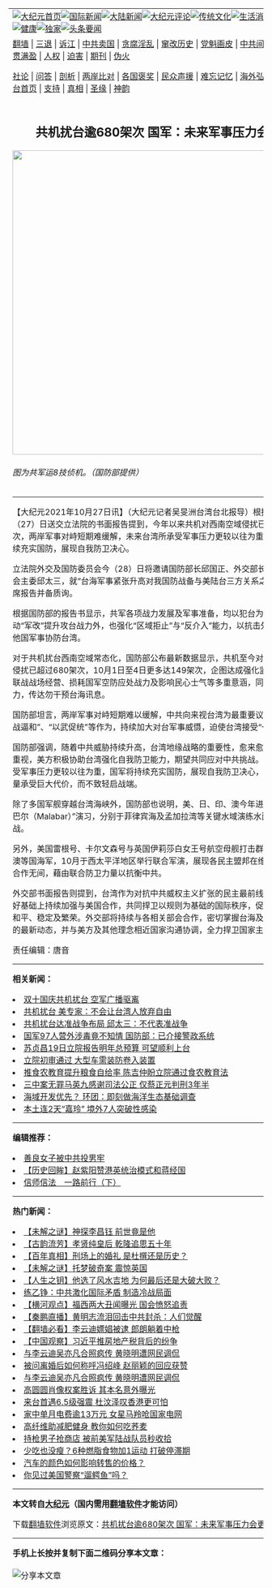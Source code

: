 <a name="1" id="1" target="_blank"></a><span id="1"></span>
<table align=center border="0"><tr><td colspan="2" VALIGN=TOP><a href="https://github.com/styauh3044/djy/blob/master/gb/nf1351518.md#1"><img src="https://raw.githubusercontent.com/styauh3044/www/master/t/djy/1.jpg" title="大纪元首页" alt="大纪元首页"></a><a href="https://github.com/styauh3044/djy/blob/master/gb/n24hr.md#1"><img src="https://raw.githubusercontent.com/styauh3044/www/master/t/djy/3.jpg" title="国际新闻" alt="国际新闻"></a><a href="https://github.com/styauh3044/djy/blob/master/gb/nsc413.md#1"><img src="https://raw.githubusercontent.com/styauh3044/www/master/t/djy/4.jpg" title="大陆新闻" alt="大陆新闻"></a><a href="https://github.com/styauh3044/djy/blob/master/gb/news392.md#1"><img src="https://raw.githubusercontent.com/styauh3044/www/master/t/djy/5.jpg" title="大纪元评论" alt="大纪元评论"></a><a href="https://github.com/styauh3044/djy/blob/master/gb/news2007.md#1"><img src="https://raw.githubusercontent.com/styauh3044/www/master/t/djy/6.jpg" title="传统文化" alt="传统文化"></a><a href="https://github.com/styauh3044/djy/blob/master/gb/news2008.md#1"><img src="https://raw.githubusercontent.com/styauh3044/www/master/t/djy/7.jpg" title="生活消费" alt="生活消费"></a><a href="https://github.com/styauh3044/djy/blob/master/gb/ncyule.md#1"><img src="https://raw.githubusercontent.com/styauh3044/www/master/t/djy/8.jpg" title="娱乐休闲" alt="娱乐休闲"></a><a href="https://github.com/styauh3044/djy/blob/master/gb/nsc1002.md#1"><img src="https://raw.githubusercontent.com/styauh3044/www/master/t/djy/9.jpg" title="健康" alt="健康"></a><a href="https://github.com/styauh3044/djy/blob/master/gb/nf6092.md#1"><img src="https://raw.githubusercontent.com/styauh3044/www/master/t/djy/10a.jpg" title="独家" alt="独家"></a><a href="https://github.com/styauh3044/djy/blob/master/gb/nf4514.md#1"><img src="https://raw.githubusercontent.com/styauh3044/www/master/t/djy/12a.jpg" title="头条要闻" alt="头条要闻"></a></td></tr>
<tr><td colspan="2" VALIGN=TOP><a target="_blank" href="https://github.com/styauh3044/www/blob/master/README.md?zsrh#1">翻墙</a> | <a target="_blank" href="https://github.com/styauh3044/djy/blob/master/gb/nf5657.md#1">三退</a> | <a target="_blank" href="https://github.com/styauh3044/djy/blob/master/gb/nf6124.md#1">诉江</a> | <a target="_blank" href="https://github.com/styauh3044/djy/blob/master/gb/nf1176117.md#1">中共卖国</a> | <a target="_blank" href="https://github.com/styauh3044/djy/blob/master/gb/nf5773.md#1">贪腐淫乱</a> | <a target="_blank" href="https://github.com/styauh3044/djy/blob/master/gb/nf1176115.md#1">窜改历史</a> | <a target="_blank" href="https://github.com/styauh3044/djy/blob/master/gb/nf1176107.md#1">党魁画皮</a> | <a target="_blank" href="https://github.com/styauh3044/djy/blob/master/gb/nf1320400.md#1">中共间谍</a> | <a target="_blank" href="https://github.com/styauh3044/djy/blob/master/gb/nf1176114.md#1">破坏传统</a> | <a target="_blank" href="https://github.com/styauh3044/ntdtv/blob/master/gb/prog447_1.md#1">恶贯满盈</a> | <a target="_blank" href="https://github.com/styauh3044/djy/blob/master/gb/ncid278.md#1">人权</a> | <a target="_blank" href="https://github.com/styauh3044/djy/blob/master/gb/nf1176111.md#1">迫害</a> | <a target="_blank" href="https://gitlab.com/szzdlab/mh-qikan/blob/master/README.md#1">期刊</a> | <a target="_blank" href="https://github.com/styauh3044/djy/blob/master/gb/nf5562.md#1">伪火</a></p><p><a target="_blank" href="https://github.com/styauh3044/djy/blob/master/gb/9p.md#1">社论</a> | <a target="_blank" href="https://github.com/styauh3044/djy/blob/master/gb/nf4378.md#1">问答</a> | <a target="_blank" href="https://github.com/styauh3044/djy/blob/master/gb/nf5792.md#1">剖析</a> | <a target="_blank" href="https://github.com/styauh3044/djy/blob/master/gb/nf5735.md#1">两岸比对</a> | <a target="_blank" href="https://github.com/styauh3044/djy/blob/master/gb/nf6119.md#1">各国褒奖</a> | <a target="_blank" href="https://github.com/styauh3044/djy/blob/master/gb/nf6120.md#1">民众声援</a> | <a target="_blank" href="https://github.com/styauh3044/djy/blob/master/gb/nf1188594.md#1">难忘记忆</a> | <a target="_blank" href="https://github.com/styauh3044/djy/blob/master/gb/nf3180.md#1">海外弘传</a> | <a target="_blank" href="https://github.com/styauh3044/djy/blob/master/gb/nf5410.md#1">万人上访</a> | <a target="_blank" href="https://github.com/styauh3044/www/blob/master/README.md?zsrh#1">平台首页</a> | <a target="_blank" href="https://github.com/styauh3044/djy/blob/master/gb/nf4386.md#1">支持</a> | <a target="_blank" href="https://github.com/styauh3044/djy/blob/master/gb/nf4389.md#1">真相</a> | <a target="_blank" href="https://github.com/styauh3044/djy/blob/master/gb/nf5790.md#1">圣缘</a> | <a target="_blank" href="https://github.com/styauh3044/djy/blob/master/gb/nf4786.md#1">神韵</a></td></tr>
<tr><td VALIGN=TOP width="626"><h2 align=center>共机扰台逾680架次 国军：未来军事压力会更重</h2>
<img width="600" src="https://i.epochtimes.com/assets/uploads/2021/10/id13333422-524258-600x400.jpg" />
<h6>图为共军运8技侦机。（国防部提供）
</h6>
<hr>
<p>【大纪元2021年10月27日讯】（大纪元记者吴旻洲台湾台北报导）根据<ahref="https://github.com/styauh3044/djy/blob/master/gb/tag/%E5%9B%BD%E9%98%B2%E9%83%A8.md#1">国防部</a>昨（27）日送交<ahref="https://github.com/styauh3044/djy/blob/master/gb/tag/%E7%AB%8B%E6%B3%95%E9%99%A2.md#1">立法院</a>的书面报告提到，今年以来共机对西南空域侵扰已超过680架次，两岸军事对峙短期难缓解，未来台湾所承受军事压力更较以往为重，但国军将持续充实国防，展现自我防卫决心。</p>
<p><ahref="https://github.com/styauh3044/djy/blob/master/gb/tag/%E7%AB%8B%E6%B3%95%E9%99%A2.md#1">立法院</a>外交及国防委员会今（28）日将邀请<ahref="https://github.com/styauh3044/djy/blob/master/gb/tag/%E5%9B%BD%E9%98%B2%E9%83%A8.md#1">国防部</a>长邱国正、外交部长吴钊燮、陆委会主委邱太三，就“台海军事紧张升高对我国防战备与美陆台三方关系之影响”议题列席报告并备质询。</p>
<p>根据国防部的报告书显示，共军各项战力发展及军事准备，均以犯台为核心，除推动“军改”提升攻台战力外，也强化“区域拒止”与“反介入”能力，以抗击外军、并防止他国军事协防台湾。</p>
<p>对于<ahref="https://github.com/styauh3044/djy/blob/master/gb/tag/%E5%85%B1%E6%9C%BA%E6%89%B0%E5%8F%B0.md#1">共机扰台</a>西南空域常态化，国防部公布最新数据显示，共机至今对台湾西南空域侵扰已超过680架次，10月1日至4日更多达149架次，企图达成强化监侦力度、海空联战战场经营、损耗国军空防应处战力及影响民心士气等多重意涵，同时对外宣示武力，传达勿干预台海讯息。</p>
<p>国防部坦言，两岸军事对峙短期难以缓解，中共向来视台湾为最重要议题，积极以“以战逼和”、“以武促统”等作为，持续加大对台军事威慑，迫使台湾接受“一国两制”。</p>
<p>国防部强调，随着中共威胁持续升高，台湾地缘战略的重要性，愈来愈受到国际社会重视，美方积极协助台湾强化自我防卫能力，期望共同应对中共挑战。未来台湾所承受军事压力更较以往为重，国军将持续充实国防，展现自我防卫决心，吓阻中共因考量承受巨大代价，而不致轻启战端。</p>
<p>除了多国军舰穿越台湾海峡外，国防部也说明，美、日、印、澳今年进行两阶段“马拉巴尔（Malabar）”演习，分别于菲律宾海及孟加拉湾等关键水域演练水面和反潜作战。</p>
<p>另外，美国雷根号、卡尔文森号与英国伊莉莎白女王号航空母舰打击群，与日、纽、澳等国海军，10月于西太平洋地区举行联合军演，展现各民主盟邦在维护印太安全上合作无间，藉由联合防卫力量以抗衡中共。</p>
<p>外交部书面报告则提到，台湾作为对抗中共威权主义扩张的民主最前线，将在既有良好基础上持续加强与美国合作，共同捍卫以规则为基础的国际秩序，促进印太区域的和平、稳定及繁荣。外交部将持续与各相关部会合作，密切掌握台海及附近海域局势的最新动态，并与美方及其他理念相近国家沟通协调，全力捍卫国家主权与权益。◇</p>
<p>责任编辑：唐音</p>

<hr>


<strong>相关新闻：</strong>
<li><a href="https://github.com/styauh3044/djy/blob/master/gb/21/10/10/n13294897.md#1">双十国庆共机扰台 空军广播驱离</a></li>
<li><a href="https://github.com/styauh3044/djy/blob/master/gb/21/10/10/n13294900.md#1">共机扰台 美专家：不会让台湾人放弃自由</a></li>
<li><a href="https://github.com/styauh3044/djy/blob/master/gb/21/10/15/n13306727.md#1">共机扰台达准战争布局 邱太三：不代表准战争</a></li>
<li><a href="https://github.com/styauh3044/djy/blob/master/gb/21/10/15/n13306839.md#1">国军97人营外涉毒竟不知情 国防部：已介接警政系统</a></li>
<li><a href="https://github.com/styauh3044/djy/blob/master/gb/21/10/17/n13310335.md#1">苏贞昌19日立院报告明年总预算 可望顺利上台</a></li>
<li><a href="https://github.com/styauh3044/djy/blob/master/gb/21/10/18/n13312713.md#1">立院初审通过 大型车需装防卷入装置</a></li>
<li><a href="https://github.com/styauh3044/djy/blob/master/gb/21/10/20/n13317692.md#1">推食农教育提升粮食自给率 陈吉仲盼立院通过食农教育法</a></li>
<li><a href="https://github.com/styauh3044/djy/blob/master/gb/21/10/27/n13333324.md#1">三中案无罪马英九感谢司法公正 仅蔡正元判刑3年半</a></li>
<li><a href="https://github.com/styauh3044/djy/blob/master/gb/21/10/27/n13333370.md#1">海域开发优先？ 环团：即刻做海洋生态基础调查</a></li>
<li><a href="https://github.com/styauh3044/djy/blob/master/gb/21/10/27/n13333334.md#1">本土连2天“嘉玲” 境外7人突破性感染</a></li>
<hr>


<strong>编辑推荐：</strong>
<li><a href="https://github.com/upjkzu3674/djy/blob/master/gb/13/9/29/n3974789.md?dfh#1" target="_blank">善良女子被中共投男牢</a></li><li><a href="https://github.com/tsiac2612/djy/blob/master/gb/19/10/20/n11600972.md#1" target="_blank">【历史回眸】赵紫阳赞港英统治模式和蒋经国</a></li><li><a href="https://github.com/tsiac2612/djy/blob/master/gb/13/11/6/n4003814.md#1" target="_blank">信师信法　一路前行（下）</a></li>
<hr>

<strong>热门新闻：</strong>
<li><a href="https://github.com/styauh3044/djy/blob/master/gb/21/10/22/n13323324.md#1">【未解之谜】神探李昌钰 前世竟是他</a></li>
<li><a href="https://github.com/styauh3044/djy/blob/master/gb/21/10/19/n13315848.md#1">【古韵流芳】孝贤纯皇后 乾隆追思五十年</a></li>
<li><a href="https://github.com/styauh3044/djy/blob/master/gb/21/10/21/n13321059.md#1">【百年真相】刑场上的婚礼 是杜撰还是历史？</a></li>
<li><a href="https://github.com/styauh3044/djy/blob/master/gb/21/10/21/n13320995.md#1">【未解之谜】托梦破奇案 震惊英国</a></li>
<li><a href="https://github.com/styauh3044/djy/blob/master/gb/21/10/17/n13310077.md#1">【人生之钥】他选了风水吉地 为何最后还是大破大败？</a></li>
<li><a href="https://github.com/styauh3044/djy/blob/master/gb/21/10/27/n13332353.md#1">练乙铮：中共激化国际矛盾 制造冷战局面</a></li>
<li><a href="https://github.com/styauh3044/djy/blob/master/gb/21/10/26/n13331868.md#1">【横河观点】福西两大丑闻曝光 国会愤怒追责</a></li>
<li><a href="https://github.com/styauh3044/djy/blob/master/gb/21/10/26/n13331858.md#1">【秦鹏直播】黄明志流泪回击中共封杀：人们觉醒</a></li>
<li><a href="https://github.com/styauh3044/djy/blob/master/gb/21/10/24/n13326919.md#1">【翻墙必看】李云迪嫖娼被逮 郎朗躺着中枪</a></li>
<li><a href="https://github.com/styauh3044/djy/blob/master/gb/21/10/25/n13327231.md#1">【中国观察】习近平推房地产税背后的纷争</a></li>
<li><a href="https://github.com/styauh3044/djy/blob/master/gb/21/10/24/n13326970.md#1">与李云迪吴亦凡合照疯传 黄晓明遭网民调侃</a></li>
<li><a href="https://github.com/styauh3044/djy/blob/master/gb/21/10/26/n13329526.md#1">被问离婚后如何称呼冯绍峰 赵丽颖的回应获赞</a></li>
<li><a href="https://github.com/styauh3044/djy/blob/master/gb/21/10/24/n13326970.md#1">与李云迪吴亦凡合照疯传 黄晓明遭网民调侃</a></li>
<li><a href="https://github.com/styauh3044/djy/blob/master/gb/21/10/25/n13329125.md#1">高圆圆肖像权案胜诉 其本名意外曝光</a></li>
<li><a href="https://github.com/styauh3044/djy/blob/master/gb/21/10/24/n13326596.md#1">来台首遇6.5级强震 杜汶泽叹香港更可怕</a></li>
<li><a href="https://github.com/styauh3044/djy/blob/master/gb/21/10/24/n13326714.md#1">家中单月电费逾13万元 女星马羚呛国家电网</a></li>
<li><a href="https://github.com/styauh3044/djy/blob/master/gb/21/10/25/n13328431.md#1">高纤维助减肥健身 教你如何吃荞麦</a></li>
<li><a href="https://github.com/styauh3044/djy/blob/master/gb/21/10/25/n13327896.md#1">持枪男子抢商店 被前美军陆战队员秒收拾</a></li>
<li><a href="https://github.com/styauh3044/djy/blob/master/gb/21/10/25/n13327820.md#1">少吃也没瘦？6种燃脂食物加1运动 打破停滞期</a></li>
<li><a href="https://github.com/styauh3044/djy/blob/master/gb/21/10/25/n13327749.md#1">汽车的颜色如何影响转售的价格？</a></li>
<li><a href="https://github.com/styauh3044/djy/blob/master/gb/21/10/26/n13330454.md#1">你见过美国警察“遛鳄鱼”吗？</a></li>
<hr>

<strong>本文转自<a href="https://www.epochtimes.com">大纪元</a>（国内需用<a href="https://github.com/styauh3044/www/blob/master/README.md#8">翻墙软件</a>才能访问）</strong><p>下载<a href="https://github.com/styauh3044/www/blob/master/README.md#8">翻墙软件</a>浏览原文：<a href="https://www.epochtimes.com/gb/21/10/27/n13333420.htm">共机扰台逾680架次 国军：未来军事压力会更重</a></p><hr>

<strong>手机上长按并复制下面二维码分享本文章：</strong><br><br><img src="https://chart.apis.google.com/chart?cht=qr&chs=240x240&choe=UTF-8&chld=M|2&chl=https://github.com/styauh3044/djy/blob/master/gb/21/10/27/n13333420.md%231" title="分享本文章"></td><td VALIGN=TOP><a href="https://github.com/styauh3044/djy/blob/master/gb/16/1/21/n4622075.md?dfh#1" target="_blank"><img src="https://raw.githubusercontent.com/styauh3044/djy/master/gb/300/wei-f1.jpg" title="中共的伪火骗局"  alt="中共的伪火骗局"></a><br><a href="https://github.com/styauh3044/www/blob/master/README.md?dfh#9" target="_blank"><img src="https://raw.githubusercontent.com/styauh3044/djy/master/gb/300/yong-h.jpg" title="永恒的见证"  alt="永恒的见证"></a><br><a href="https://github.com/styauh3044/djy/blob/master/gb/13/9/29/n3974789.md?dfh#1" target="_blank"><img src="https://raw.githubusercontent.com/styauh3044/djy/master/gb/300/shang-lnz.jpg" title="善良女子被中共投男牢"  alt="善良女子被中共投男牢"></a><br><a href="https://github.com/styauh3044/djy/blob/master/gb/16/3/16/n4663449.md?dfh#1" target="_blank"><img src="https://raw.githubusercontent.com/styauh3044/djy/master/gb/300/huo-z3.jpg" title="警卫目击活摘器官"  alt="警卫目击活摘器官"></a><br><a href="https://github.com/styauh3044/djy/blob/master/gb/16/8/7/n8177641.md?dfh#1" target="_blank"><img src="https://raw.githubusercontent.com/styauh3044/djy/master/gb/300/huo-z4.jpg" title="证人描述活摘恐怖"  alt="证人描述活摘恐怖"></a><br><a href="https://github.com/styauh3044/djy/blob/master/gb/10/4/19/n2881569.md?dfh#1" target="_blank"><img src="https://raw.githubusercontent.com/styauh3044/djy/master/gb/300/huo-z1.jpg" title="揭开活摘器官黑幕"  alt="揭开活摘器官黑幕"></a><br><a href="https://github.com/styauh3044/djy/blob/master/gb/10/11/7/n3077476.md?dfh#1" target="_blank"><img src="https://raw.githubusercontent.com/styauh3044/djy/master/gb/300/ma-ks.jpg" title="马克思的成魔之路"  alt="马克思的成魔之路"></a><br><a href="https://github.com/styauh3044/djy/blob/master/gb/14/6/9/n4173977.md?dfh#1" target="_blank"><img src="https://raw.githubusercontent.com/styauh3044/djy/master/gb/300/chang-zs.jpg" title="藏字石 蕴天机"  alt="藏字石 蕴天机"></a><br><a href="https://github.com/styauh3044/djy/blob/master/gb/18/5/10/n10381511.md?dfh#1" target="_blank"><img src="https://raw.githubusercontent.com/styauh3044/djy/master/gb/300/st1.jpg" title="关注三亿人三退"  alt="关注三亿人三退"></a><br><a href="https://github.com/styauh3044/djy/blob/master/gb/18/3/21/n10237682.md?dfh#1" target="_blank"><img src="https://raw.githubusercontent.com/styauh3044/djy/master/gb/300/jie-t.jpg" title="解体中共复兴中华"  alt="解体中共复兴中华"></a><br><a href="https://github.com/styauh3044/djy/blob/master/gb/9/2/9/n2422991.md?dfh#1" target="_blank"><img src="https://raw.githubusercontent.com/styauh3044/djy/master/gb/300/gao-zs.jpg" title="中共迫害良心律师"  alt="中共迫害良心律师"></a><br><a href="https://github.com/styauh3044/djy/blob/master/gb/18/12/9/n10900044.md?dfh#1" target="_blank"><img src="https://raw.githubusercontent.com/styauh3044/djy/master/gb/300/sj1.jpg" title="三百多万人举报江泽民"  alt="三百多万人举报江泽民"></a><br><a href="https://github.com/styauh3044/djy/blob/master/gb/18/8/28/n10672014.md?dfh#1" target="_blank"><img src="https://raw.githubusercontent.com/styauh3044/djy/master/gb/300/sj2.jpg" title="这些官员为何起诉江泽民"  alt="这些官员为何起诉江泽民"></a><br><a href="https://github.com/styauh3044/djy/blob/master/gb/8/12/18/n2367165.md?dfh#1" target="_blank"><img src="https://raw.githubusercontent.com/styauh3044/djy/master/gb/300/liangan.jpg" title="海峡两岸的强烈对比"  alt="海峡两岸的强烈对比"></a><br><a href="https://github.com/styauh3044/djy/blob/master/gb/15/12/10/n4593139.md?dfh#1" target="_blank"><img src="https://raw.githubusercontent.com/styauh3044/djy/master/gb/300/jia-ndzl.jpg" title="加拿大总理的贺信"  alt="加拿大总理的贺信"></a><br><a href="https://github.com/styauh3044/djy/blob/master/gb/11/6/17/n3289382.md?dfh#1" target="_blank"><img src="https://raw.githubusercontent.com/styauh3044/djy/master/gb/300/xiao-wd.jpg" title="探寻真相兼听则明"  alt="探寻真相兼听则明"></a><br><a href="https://github.com/styauh3044/djy/blob/master/gb/18/10/27/n10812623.md?dfh#1" target="_blank"><img src="https://raw.githubusercontent.com/styauh3044/djy/master/gb/300/yindu.jpg" title="印度媒体报道东方"  alt="印度媒体报道东方"></a><br><a href="https://github.com/styauh3044/djy/blob/master/gb/18/6/9/n10469652.md?dfh#1" target="_blank"><img src="https://raw.githubusercontent.com/styauh3044/djy/master/gb/300/xie-j.jpg" title="不一样的海外校园"  alt="不一样的海外校园"></a><br><a href="https://github.com/styauh3044/djy/blob/master/gb/7/4/5/n1669415.md?dfh#1" target="_blank"><img src="https://raw.githubusercontent.com/styauh3044/djy/master/gb/300/li-up.jpg" title="从大师到徒弟的传奇"  alt="从大师到徒弟的传奇"></a><br><a href="https://github.com/styauh3044/djy/blob/master/gb/17/5/26/n9191512.md?dfh#1" target="_blank"><img src="https://raw.githubusercontent.com/styauh3044/djy/master/gb/300/zfl2.jpg" title="亿万人与东方一本奇书"  alt="亿万人与东方一本奇书"></a><br><a href="https://github.com/styauh3044/djy/blob/master/gb/13/11/27/n4020290.md?dfh#1" target="_blank"><img src="https://raw.githubusercontent.com/styauh3044/djy/master/gb/300/zhen-h.jpg" title="大陆见不到的震撼场面"  alt="大陆见不到的震撼场面"></a><br><a href="https://github.com/styauh3044/djy/blob/master/gb/15/7/17/n4482910.md?dfh#1" target="_blank"><img src="https://raw.githubusercontent.com/styauh3044/djy/master/gb/300/dalu-sk.jpg" title="人心向善 大陆当初盛况"  alt="人心向善 大陆当初盛况"></a><br><a href="https://github.com/styauh3044/djy/blob/master/gb/19/1/5/n10955468.md?dfh#1" target="_blank"><img src="https://raw.githubusercontent.com/styauh3044/djy/master/gb/300/zfl1.jpg" title="追寻真理 这书讲什么"  alt="追寻真理 这书讲什么"></a><br><a href="https://github.com/styauh3044/www/blob/master/README.md?dfh#1" target="_blank"><img src="https://raw.githubusercontent.com/styauh3044/djy/master/gb/300/fq1.jpg" title="下载免费翻墙软件"  alt="下载免费翻墙软件"></a><br></td></tr></table>
